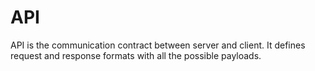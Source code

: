 # API

API is the communication contract between server and client. It defines request and response formats with all the possible payloads.